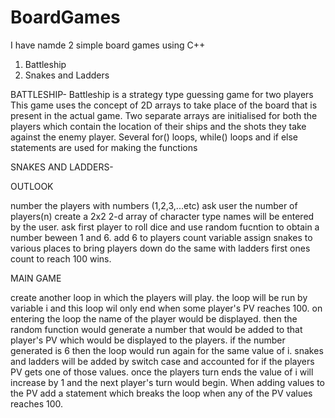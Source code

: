 # BoardGames
I have namde 2 simple board games using C++

  1) Battleship 
  2) Snakes and Ladders
  
BATTLESHIP-
Battleship is a strategy type guessing game for two players
This game uses the concept of 2D arrays to take place of the board that is present in the actual game. Two separate arrays are initialised for both the players which contain the location of their ships and the shots they take against the enemy player.
Several for() loops, while() loops and if else statements are used for making the functions


SNAKES AND LADDERS-

OUTLOOK

number the players with numbers (1,2,3,...etc)
ask user the number of players(n)
create a 2x2 2-d array of character type
names will be entered by the user.
ask first player to roll dice and use random fucntion to obtain a number beween 1 and 6.
add 6 to players count variable
assign snakes to various places to bring players down
do the same with ladders
first ones count to reach 100 wins.


MAIN GAME

create another loop in which the players will play. the loop will be run by variable i and this loop wil only end when some player's PV reaches 100.
on entering the loop the name of the player would be displayed. then the random function would generate a number that would be added to that player's PV which would be displayed to the players.
if the number generated is 6 then the loop would run again for the same value of i.
snakes and ladders will be added by switch case and accounted for if the players PV gets one of those values.
once the players turn ends the value of i will increase by 1 and the next player's turn would begin.
When adding values to the PV add a statement which breaks the loop when any of the PV values reaches 100.
